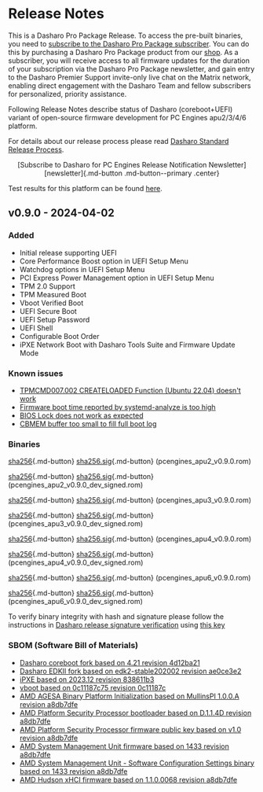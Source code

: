 # Release Notes

This is a Dasharo Pro Package Release. To access the pre-built binaries,
you need to [subscribe to the Dasharo Pro Package subscriber](https://docs.dasharo.com/ways-you-can-help-us/#become-a-dasharo-pro-package-subscriber).
You can do this by purchasing a Dasharo Pro Package product from our [shop](https://shop.3mdeb.com/shop/dasharo-pro-package/1year-desktop/).
As a subscriber, you will receive access to all firmware updates for the
duration of your subscription via the Dasharo Pro Package newsletter,
and gain entry to the Dasharo Premier Support invite-only live chat
on the Matrix network, enabling direct engagement with the Dasharo Team
and fellow subscribers for personalized, priority assistance.

Following Release Notes describe status of Dasharo (coreboot+UEFI) variant of
open-source firmware development for PC Engines apu2/3/4/6 platform.

For details about our release process please read
[Dasharo Standard Release Process](../../dev-proc/standard-release-process.md).

<center>
[Subscribe to Dasharo for PC Engines Release Notification Newsletter]
[newsletter]{.md-button .md-button--primary .center}
</center>

Test results for this platform can be found
[here](https://docs.google.com/spreadsheets/d/1wSE6xA3K3nXewwLn5lV39_2wZL1kg5AkGb4mvmG3bwE/edit#gid=1670191276).

## v0.9.0 - 2024-04-02

### Added

- Initial release supporting UEFI
- Core Performance Boost option in UEFI Setup Menu
- Watchdog options in UEFI Setup Menu
- PCI Express Power Management option in UEFI Setup Menu
- TPM 2.0 Support
- TPM Measured Boot
- Vboot Verified Boot
- UEFI Secure Boot
- UEFI Setup Password
- UEFI Shell
- Configurable Boot Order
- iPXE Network Boot with Dasharo Tools Suite and Firmware Update Mode

### Known issues

- [TPMCMD007.002 CREATELOADED Function (Ubuntu 22.04) doesn't work](https://github.com/Dasharo/open-source-firmware-validation/issues/217)
- [Firmware boot time reported by systemd-analyze is too high](https://github.com/Dasharo/dasharo-issues/issues/761)
- [BIOS Lock does not work as expected](https://github.com/Dasharo/dasharo-issues/issues/754)
- [CBMEM buffer too small to fill full boot log](https://github.com/Dasharo/dasharo-issues/issues/753)

### Binaries

[sha256][pcengines_apu2_v0.9.0.rom_hash]{.md-button}
[sha256.sig][pcengines_apu2_v0.9.0.rom_sig]{.md-button}
(pcengines_apu2_v0.9.0.rom)

[sha256][pcengines_apu2_v0.9.0_dev_signed.rom_hash]{.md-button}
[sha256.sig][pcengines_apu2_v0.9.0_dev_signed.rom_sig]{.md-button}
(pcengines_apu2_v0.9.0_dev_signed.rom)

[sha256][pcengines_apu3_v0.9.0.rom_hash]{.md-button}
[sha256.sig][pcengines_apu3_v0.9.0.rom_sig]{.md-button}
(pcengines_apu3_v0.9.0.rom)

[sha256][pcengines_apu3_v0.9.0_dev_signed.rom_hash]{.md-button}
[sha256.sig][pcengines_apu3_v0.9.0_dev_signed.rom_sig]{.md-button}
(pcengines_apu3_v0.9.0_dev_signed.rom)

[sha256][pcengines_apu4_v0.9.0.rom_hash]{.md-button}
[sha256.sig][pcengines_apu4_v0.9.0.rom_sig]{.md-button}
(pcengines_apu4_v0.9.0.rom)

[sha256][pcengines_apu4_v0.9.0_dev_signed.rom_hash]{.md-button}
[sha256.sig][pcengines_apu4_v0.9.0_dev_signed.rom_sig]{.md-button}
(pcengines_apu4_v0.9.0_dev_signed.rom)

[sha256][pcengines_apu6_v0.9.0.rom_hash]{.md-button}
[sha256.sig][pcengines_apu6_v0.9.0.rom_sig]{.md-button}
(pcengines_apu6_v0.9.0.rom)

[sha256][pcengines_apu6_v0.9.0_dev_signed.rom_hash]{.md-button}
[sha256.sig][pcengines_apu6_v0.9.0_dev_signed.rom_sig]{.md-button}
(pcengines_apu6_v0.9.0_dev_signed.rom)

To verify binary integrity with hash and signature please follow the
instructions in [Dasharo release signature verification](../../guides/signature-verification.md)
using [this key](https://raw.githubusercontent.com/3mdeb/3mdeb-secpack/master/dasharo/pcengines_apu2/dasharo-release-0.9.x-for-pc-engines-signing-key.asc)

### SBOM (Software Bill of Materials)

- [Dasharo coreboot fork based on 4.21 revision 4d12ba21](https://github.com/Dasharo/coreboot/tree/4d12ba21)
- [Dasharo EDKII fork based on edk2-stable202002 revision ae0ce3e2](https://github.com/Dasharo/edk2/tree/ae0ce3e2)
- [iPXE based on 2023.12 revision 838611b3](https://github.com/Dasharo/ipxe/tree/838611b3)
- [vboot based on 0c11187c75 revision 0c11187c](https://chromium.googlesource.com/chromiumos/platform/vboot_reference/+/0c11187c/)
- [AMD AGESA Binary Platform Initialization based on MullinsPI 1.0.0.A revision a8db7dfe](https://github.com/coreboot/blobs/tree/a8db7dfe/pi/amd/00730F01/FT3b)
- [AMD Platform Security Processor bootloader based on D.1.1.4D revision a8db7dfe](https://github.com/coreboot/blobs/tree/a8db7dfe/southbridge/amd/avalon/PSP/PspBootLoader.Bypass.sbin)
- [AMD Platform Security Processor firmware public key based on v1.0 revision a8db7dfe](https://github.com/coreboot/blobs/tree/a8db7dfe/southbridge/amd/avalon/PSP/AmdPubKey.bin)
- [AMD System Management Unit firmware based on 1433 revision a8db7dfe](https://github.com/coreboot/blobs/tree/a8db7dfe/southbridge/amd/avalon/PSP/SmuFirmware.sbin)
- [AMD System Management Unit - Software Configuration Settings binary based on 1433 revision a8db7dfe](https://github.com/coreboot/blobs/tree/a8db7dfe/southbridge/amd/avalon/PSP/SmuScs.bin)
- [AMD Hudson xHCI firmware based on 1.1.0.0068 revision a8db7dfe](https://github.com/coreboot/blobs/tree/a8db7dfe/southbridge/amd/avalon/xhci.bin)

[newsletter]: https://newsletter.3mdeb.com/subscription/ReBpt3IZY
[pcengines_apu2_v0.9.0.rom_hash]: https://dl.3mdeb.com/open-source-firmware/Dasharo/pcengines_apu2/v0.9.0/pcengines_apu2_v0.9.0.rom.sha256
[pcengines_apu2_v0.9.0.rom_sig]: https://dl.3mdeb.com/open-source-firmware/Dasharo/pcengines_apu2/v0.9.0/pcengines_apu2_v0.9.0.rom.sha256.sig
[pcengines_apu2_v0.9.0_dev_signed.rom_hash]: https://dl.3mdeb.com/open-source-firmware/Dasharo/pcengines_apu2/v0.9.0/pcengines_apu2_v0.9.0_dev_signed.rom.sha256
[pcengines_apu2_v0.9.0_dev_signed.rom_sig]: https://dl.3mdeb.com/open-source-firmware/Dasharo/pcengines_apu2/v0.9.0/pcengines_apu2_v0.9.0_dev_signed.rom.sha256.sig
[pcengines_apu3_v0.9.0.rom_hash]: https://dl.3mdeb.com/open-source-firmware/Dasharo/pcengines_apu2/v0.9.0/pcengines_apu3_v0.9.0.rom.sha256
[pcengines_apu3_v0.9.0.rom_sig]: https://dl.3mdeb.com/open-source-firmware/Dasharo/pcengines_apu2/v0.9.0/pcengines_apu3_v0.9.0.rom.sha256.sig
[pcengines_apu3_v0.9.0_dev_signed.rom_hash]: https://dl.3mdeb.com/open-source-firmware/Dasharo/pcengines_apu2/v0.9.0/pcengines_apu3_v0.9.0_dev_signed.rom.sha256
[pcengines_apu3_v0.9.0_dev_signed.rom_sig]: https://dl.3mdeb.com/open-source-firmware/Dasharo/pcengines_apu2/v0.9.0/pcengines_apu3_v0.9.0_dev_signed.rom.sha256.sig
[pcengines_apu4_v0.9.0.rom_hash]: https://dl.3mdeb.com/open-source-firmware/Dasharo/pcengines_apu2/v0.9.0/pcengines_apu4_v0.9.0.rom.sha256
[pcengines_apu4_v0.9.0.rom_sig]: https://dl.3mdeb.com/open-source-firmware/Dasharo/pcengines_apu2/v0.9.0/pcengines_apu4_v0.9.0.rom.sha256.sig
[pcengines_apu4_v0.9.0_dev_signed.rom_hash]: https://dl.3mdeb.com/open-source-firmware/Dasharo/pcengines_apu2/v0.9.0/pcengines_apu4_v0.9.0_dev_signed.rom.sha256
[pcengines_apu4_v0.9.0_dev_signed.rom_sig]: https://dl.3mdeb.com/open-source-firmware/Dasharo/pcengines_apu2/v0.9.0/pcengines_apu4_v0.9.0_dev_signed.rom.sha256.sig
[pcengines_apu6_v0.9.0.rom_hash]: https://dl.3mdeb.com/open-source-firmware/Dasharo/pcengines_apu2/v0.9.0/pcengines_apu6_v0.9.0.rom.sha256
[pcengines_apu6_v0.9.0.rom_sig]: https://dl.3mdeb.com/open-source-firmware/Dasharo/pcengines_apu2/v0.9.0/pcengines_apu6_v0.9.0.rom.sha256.sig
[pcengines_apu6_v0.9.0_dev_signed.rom_hash]: https://dl.3mdeb.com/open-source-firmware/Dasharo/pcengines_apu2/v0.9.0/pcengines_apu6_v0.9.0_dev_signed.rom.sha256
[pcengines_apu6_v0.9.0_dev_signed.rom_sig]: https://dl.3mdeb.com/open-source-firmware/Dasharo/pcengines_apu2/v0.9.0/pcengines_apu6_v0.9.0_dev_signed.rom.sha256.sig
